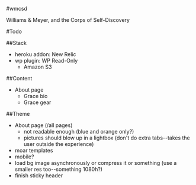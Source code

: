 #wmcsd

Williams &amp; Meyer, and the Corps of Self-Discovery

#Todo

##Stack

- heroku addon: New Relic
- wp plugin: WP Read-Only
    - Amazon S3

##Content

- About page
    - Grace bio
    - Grace gear
    
##Theme

- About page (/all pages)
    - not readable enough (blue and orange only?)
    - pictures should blow up in a lightbox (don't do extra tabs--takes the user outside the experience)
- moar templates
- mobile?
- load bg image asynchronously or compress it or something (use a smaller res too--something 1080h?)
- finish sticky header
